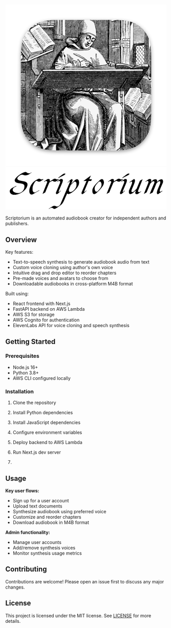 \
![Cover Image](Assets/Icons/icon_512x512@2x.png)
![Logo](Assets/Wordmark/wordmark_1_large.png)

Scriptorium is an automated audiobook creator for independent authors and publishers.

## Overview

Key features:

- Text-to-speech synthesis to generate audiobook audio from text
- Custom voice cloning using author's own voice
- Intuitive drag and drop editor to reorder chapters 
- Pre-made voices and avatars to choose from
- Downloadable audiobooks in cross-platform M4B format

Built using:

- React frontend with Next.js
- FastAPI backend on AWS Lambda
- AWS S3 for storage
- AWS Cognito for authentication
- ElevenLabs API for voice cloning and speech synthesis

## Getting Started 

### Prerequisites

- Node.js 16+
- Python 3.8+
- AWS CLI configured locally

### Installation

1. Clone the repository
2. Install Python dependencies
3. Install JavaScript dependencies

4. Configure environment variables

5. Deploy backend to AWS Lambda

6. Run Next.js dev server
7. 
## Usage

**Key user flows:**

- Sign up for a user account  
- Upload text documents
- Synthesize audiobook using preferred voice
- Customize and reorder chapters
- Download audiobook in M4B format  

**Admin functionality:**

- Manage user accounts
- Add/remove synthesis voices
- Monitor synthesis usage metrics

## Contributing

Contributions are welcome! Please open an issue first to discuss any major changes.

## License

This project is licensed under the MIT license. See [LICENSE](LICENSE) for more details.